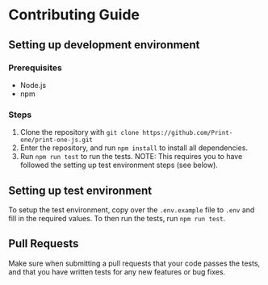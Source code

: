 # Contributing Guide

## Setting up development environment

### Prerequisites

- Node.js
- npm

### Steps

1. Clone the repository with `git clone https://github.com/Print-one/print-one-js.git`
2. Enter the repository, and run `npm install` to install all dependencies.
3. Run `npm run test` to run the tests. NOTE: This requires you to have followed the setting up test environment steps (see below).

## Setting up test environment

To setup the test environment, copy over the `.env.example` file to `.env` and fill in the required values.
To then run the tests, run `npm run test`.

## Pull Requests

Make sure when submitting a pull requests that your code passes the tests, and that you have written tests for any new features or bug fixes.
